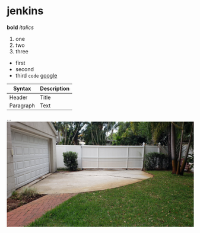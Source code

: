 # jenkins

**bold**
*italics*
1. one
2. two
3. three
- first
- second
- third
`code`
[google](https://www.google.com)

| Syntax | Description |
| -------- | ------------ |
| Header | Title |
| Paragraph | Text |

...
![alt myimage](image.jpg)
